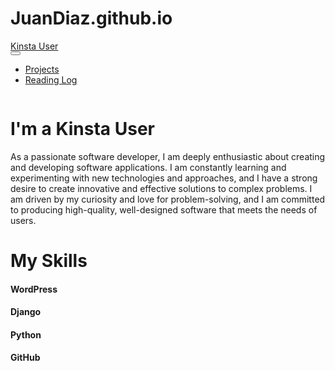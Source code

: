 # JuanDiaz.github.io
<!DOCTYPE html>
<html lang="en">
<head>
    <meta charset="UTF-8">
    <meta http-equiv="X-UA-Compatible" content="IE=edge">
    <meta name="viewport" content="width=device-width, initial-scale=1.0">
    <title>Kinsta User</title>
    <link href="https://cdn.jsdelivr.net/npm/bootstrap@5.2.3/dist/css/bootstrap.min.css" rel="stylesheet" integrity="sha384-rbsA2VBKQhggwzxH7pPCaAqO46MgnOM80zW1RWuH61DGLwZJEdK2Kadq2F9CUG65" crossorigin="anonymous">
    <link rel="stylesheet" href="https://cdn.jsdelivr.net/gh/devicons/devicon@v2.15.1/devicon.min.css">

    

<script src="https://cdn.jsdelivr.net/npm/bootstrap@5.2.3/dist/js/bootstrap.bundle.min.js" integrity="sha384-kenU1KFdBIe4zVF0s0G1M5b4hcpxyD9F7jL+jjXkk+Q2h455rYXK/7HAuoJl+0I4" crossorigin="anonymous"></script>
</head>
<body>

<!-- nav bar-->

<nav class="navbar navbar-dark navbar-expand-lg bg-dark ">
    <div class="container-fluid">
        <div class="mx-4">
            <a class="navbar-brand" href="#">Kinsta User</a>
        </div>
        <button class="navbar-toggler" type="button" data-bs-toggle="collapse"
            data-bs-target="#navbarTogglerDemo02" aria-controls="navbarTogglerDemo02" aria-expanded="false"
            aria-label="Toggle navigation">
            <span class="navbar-toggler-icon"></span>
        </button>
        <div class="collapse navbar-collapse" id="navbarTogglerDemo02">
            <ul class="navbar-nav me-auto mb-2 mb-lg-0">
                <li class="nav-item">
                    <a class="nav-link" href="#">Projects</a>
                </li>
                <li class="nav-item">
                    <a class="nav-link" href="#">Reading Log</a>
                </li>
            </ul>
        </div>
    </div>
</nav> 
</div>

<!--contenedor-->

<div class="container my-4 ">
    <div class="row justify-content-center">
        <div class="col-lg mb-lg-4">
            <img src="image.jpg" class="img-fluid" alt="" srcset="">
        </div>
        <div class="col-lg mx-2 align-self-center">
            <div class="my-3">
                <h1 class="text-center">I'm a Kinsta User</h1>
                <p>As a passionate software developer, I am deeply enthusiastic about creating and
                    developing software applications. I am constantly learning and experimenting with new
                    technologies and approaches, and I have a strong desire to create innovative and effective
                    solutions to complex problems. I am driven by my curiosity and love for problem-solving, and
                    I
                    am committed to producing high-quality, well-designed software that meets the needs of
                    users.
                </p>
            </div>
        </div>
    </div>
</div>

<!--iconos-->


<div class="my-4">
    <div class="text-center mb-4">
        <h1>My Skills</h1>
    </div>
    <div class="row ">
        <style>
            I {
                font-size: 4em;
            }
        </style>
        <div class="col">
            <div class="text-center">
                <h4>WordPress</h4>
                <i class="devicon-wordpress-plain"></i>
            </div>
        </div>
        <div class="col">
            <div class="text-center">
                <h4>Django</h4>
                <i class="devicon-django-plain"></i>
            </div>
        </div>
        <div class="col">
            <div class="text-center">
                <h4>Python</h4>
                <i class="devicon-python-plain"></i>
            </div>
        </div>
        <div class="col">
            <div class="text-center">
                <h4>GitHub</h4>
                <i class="devicon-github-original" ></i>
            </div>
        </div>
        
    
</div>


</body>
</html>
